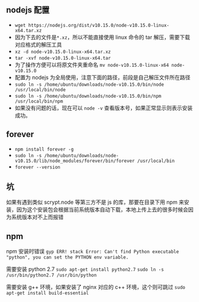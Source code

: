 ## nodejs 配置
- `wget https://nodejs.org/dist/v10.15.0/node-v10.15.0-linux-x64.tar.xz`
- 因为下去的文件是`*.xz`，所以不能直接使用 linux 命令的 tar 解压，需要下载对应格式的解压工具
- `xz -d node-v10.15.0-linux-x64.tar.xz`
- `tar -xvf node-v10.15.0-linux-x64.tar`
- 为了操作方便可以将原文件夹重命名 `mv node-v10.15.0-linux-x64 node-v10.15.0`
- 配置为 nodejs 为全局使用，注意下面的路径，前段是自己解压文件所在路径
- `sudo ln -s /home/ubuntu/downloads/node-v10.15.0/bin/node /usr/local/bin/node`
- `sudo ln -s /home/ubuntu/downloads/node-v10.15.0/bin/npm /usr/local/bin/npm`
- 如果没有问题的话，现在可以 `node -v` 查看版本号，如果正常显示则表示安装成功。

## forever 
- `npm install forever -g`
- `sudo ln -s /home/ubuntu/downloads/node-v10.15.0/lib/node_modules/forever/bin/forever /usr/local/bin`
- `forever --version`

## 坑
如果有遇到类似 scrypt.node 等第三方不是 js 的库，那要在目录下用 npm 来安装，因为这个安装包会根据当前系统版本自动下载，本地上传上去的很多时候会因为系统版本对不上而报错

## npm
npm 安装时错误 
`gyp ERR! stack Error: Can't find Python executable "python", you can set the PYTHON env variable.`

需要安装 python 2.7
`sudo apt-get install python2.7`
`sudo ln -s /usr/bin/python2.7 /usr/bin/python`

需要安装 g++ 环境，如果安装了 nginx 对应的 c++ 环境，这个则可跳过
`sudo apt-get install build-essential`